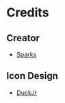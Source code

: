 # Credits

## Creator
- [Sparks](https://twitter.com/SelcouthSparks)

## Icon Design
- [DuckJr](https://twitter.com/DuckJr94)
